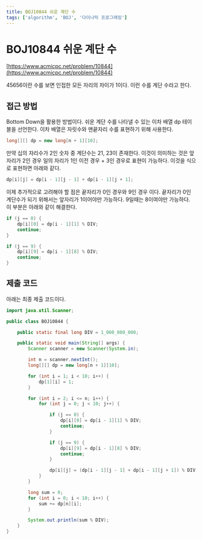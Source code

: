 ```yaml
---
title: BOJ10844 쉬운 계단 수
tags: ['algorithm', 'BOJ', '다이나믹 프로그래밍']
---
```


# BOJ10844 쉬운 계단 수

[https://www.acmicpc.net/problem/10844](https://www.acmicpc.net/problem/10844)

45656이란 수를 보면 인접한 모든 자리의 차이가 1이다. 이런 수를 계단 수라고 한다.

## 접근 방법

Bottom Down을 활용한 방법이다.
쉬운 계단 수를 나타낼 수 있는 이차 배열 dp 테이블을 선언한다. 이차 배열은 자릿수와 맨끝자리 수를 표현하기 위해 사용한다.
```java
long[][] dp = new long[n + 1][10];
```

만약 십의 자리수가 2인 숫자 중 계단수는 21, 23이 존재한다.
이것이 의미하는 것은 앞자리가 2인 경우 일의 자리가 1인 이전 경우 + 3인 경우로 표현이 가능하다.
이것을 식으로 표현하면 아래와 같다.
```java
dp[i][j] = dp[i - 1][j - 1] + dp[i - 1][j + 1];
```

이제 추가적으로 고려해야 할 점은 끝자리가 0인 경우와 9인 경우 이다. 끝자리가 0인 계단수가 되기 위해서는 앞자리가 1이어야만 가능하다. 9일때는 8이여야만 가능하다.
이 부분은 아래와 같이 해결한다.

```java
if (j == 0) {
    dp[i][0] = dp[i - 1][1] % DIV;
    continue;
}

if (j == 9) {
    dp[i][9] = dp[i - 1][8] % DIV;
    continue;
}
```

## 제출 코드

아래는 최종 제출 코드이다.

```java
import java.util.Scanner;

public class BOJ10844 {

    public static final long DIV = 1_000_000_000;

    public static void main(String[] args) {
        Scanner scanner = new Scanner(System.in);

        int n = scanner.nextInt();
        long[][] dp = new long[n + 1][10];

        for (int i = 1; i < 10; i++) {
            dp[1][i] = 1;
        }

        for (int i = 2; i <= n; i++) {
            for (int j = 0; j < 10; j++) {

                if (j == 0) {
                    dp[i][0] = dp[i - 1][1] % DIV;
                    continue;
                }

                if (j == 9) {
                    dp[i][9] = dp[i - 1][8] % DIV;
                    continue;
                }

                dp[i][j] = (dp[i - 1][j - 1] + dp[i - 1][j + 1]) % DIV;
            }
        }

        long sum = 0;
        for (int i = 0; i < 10; i++) {
            sum += dp[n][i];
        }

        System.out.println(sum % DIV);
    }
}
```

<TagLinks />